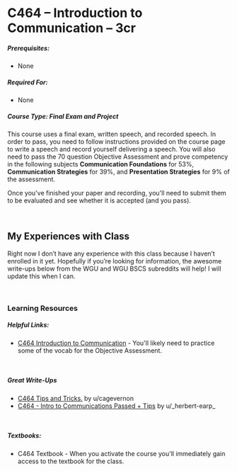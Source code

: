 # C464 – Introduction to Communication – 3cr
<h5>Prerequisites:</h5>
<ul>
<li>None</li>
</ul>

<h5>Required For:</h5>
<ul>
  <li>None</li>
</ul>

<h5><b>Course Type:</b> Final Exam and Project</h5> 
<P>This course uses a final exam, written speech, and recorded speech. In order to pass, you need to follow instructions provided on the course page to write a speech and record yourself delivering a speech. You will also need to pass the 70 question Objective Assessment and prove competency in the following subjects <b>Communication Foundations</b> for 53%, <b>Communication Strategies</b> for 39%, and <b>Presentation Strategies</b> for 9% of the assessment.</p>  Once you've finished your paper and recording, you'll need to submit them to be evaluated and see whether it is accepted (and you pass).</p>

<br />

<h2>My Experiences with Class</h2>
<p>Right now I don’t have any experience with this class because I haven’t enrolled in it yet. Hopefully if you’re looking for information, the awesome write-ups below from the WGU and WGU BSCS subreddits will help! I will update this when I can.</p>

<br />

<h3>Learning Resources</h3>

<h5>Helpful Links:</h5>
<ul>
  <li><a href="https://quizlet.com/237240701/c464-introduction-to-communication-flash-cards/">C464 Introduction to Communication</a> - You'll likely need to practice some of the vocab for the Objective Assessment.</li>
</ul>

<br />

<h5>Great Write-Ups</h5>
<ul>
  <li><a href="https://www.reddit.com/r/WGU/comments/ar2bem/c464_tips_and_tricks/">C464 Tips and Tricks.</a> by u/cagevernon</li>
  <li><a href="https://www.reddit.com/r/WGU/comments/ipsoa7/c464_intro_to_communications_passed_tips/">C464 - Intro to Communications Passed + Tips</a> by u/_herbert-earp_</li>  
</ul>

<br />

<h5>Textbooks:</h5>
<ul>
    <li>C464 Textbook - When you activate the course you'll immediately gain access to the textbook for the class.</li>
</ul>
